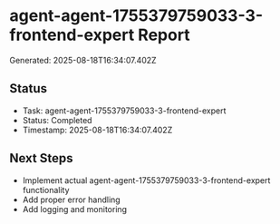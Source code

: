 # agent-agent-1755379759033-3-frontend-expert Report

Generated: 2025-08-18T16:34:07.402Z

## Status
- Task: agent-agent-1755379759033-3-frontend-expert
- Status: Completed
- Timestamp: 2025-08-18T16:34:07.402Z

## Next Steps
- Implement actual agent-agent-1755379759033-3-frontend-expert functionality
- Add proper error handling
- Add logging and monitoring
